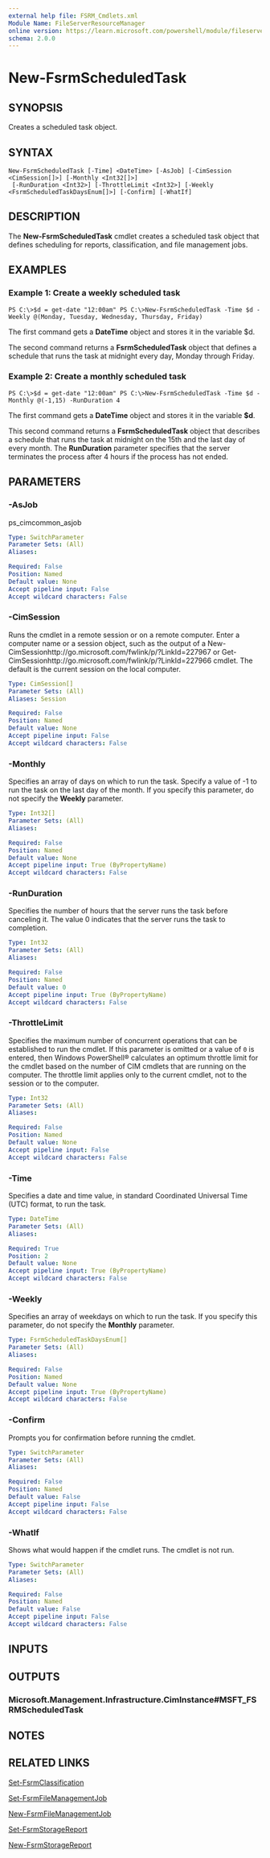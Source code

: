 ```yaml
---
external help file: FSRM_Cmdlets.xml
Module Name: FileServerResourceManager
online version: https://learn.microsoft.com/powershell/module/fileserverresourcemanager/new-fsrmscheduledtask?view=windowsserver2012-ps&wt.mc_id=ps-gethelp
schema: 2.0.0
---
```


# New-FsrmScheduledTask

## SYNOPSIS
Creates a scheduled task object.

## SYNTAX

```
New-FsrmScheduledTask [-Time] <DateTime> [-AsJob] [-CimSession <CimSession[]>] [-Monthly <Int32[]>]
 [-RunDuration <Int32>] [-ThrottleLimit <Int32>] [-Weekly <FsrmScheduledTaskDaysEnum[]>] [-Confirm] [-WhatIf]
```

## DESCRIPTION
The **New-FsrmScheduledTask** cmdlet creates a scheduled task object that defines scheduling for reports, classification, and file management jobs.

## EXAMPLES

### Example 1: Create a weekly scheduled task
```
PS C:\>$d = get-date "12:00am" PS C:\>New-FsrmScheduledTask -Time $d -Weekly @(Monday, Tuesday, Wednesday, Thursday, Friday)
```

The first command gets a **DateTime** object and stores it in the variable $d.

The second command returns a **FsrmScheduledTask** object that defines a schedule that runs the task at midnight every day, Monday through Friday.

### Example 2: Create a monthly scheduled task
```
PS C:\>$d = get-date "12:00am" PS C:\>New-FsrmScheduledTask -Time $d -Monthly @(-1,15) -RunDuration 4
```

The first command gets a **DateTime** object and stores it in the variable **$d**.

This second command returns a **FsrmScheduledTask** object that describes a schedule that runs the task at midnight on the 15th and the last day of every month.
The **RunDuration** parameter specifies that the server terminates the process after 4 hours if the process has not ended.

## PARAMETERS

### -AsJob
ps_cimcommon_asjob

```yaml
Type: SwitchParameter
Parameter Sets: (All)
Aliases: 

Required: False
Position: Named
Default value: None
Accept pipeline input: False
Accept wildcard characters: False
```

### -CimSession
Runs the cmdlet in a remote session or on a remote computer.
Enter a computer name or a session object, such as the output of a New-CimSessionhttp://go.microsoft.com/fwlink/p/?LinkId=227967 or Get-CimSessionhttp://go.microsoft.com/fwlink/p/?LinkId=227966 cmdlet.
The default is the current session on the local computer.

```yaml
Type: CimSession[]
Parameter Sets: (All)
Aliases: Session

Required: False
Position: Named
Default value: None
Accept pipeline input: False
Accept wildcard characters: False
```

### -Monthly
Specifies an array of days on which to run the task.
Specify a value of -1 to run the task on the last day of the month.
If you specify this parameter, do not specify the **Weekly** parameter.

```yaml
Type: Int32[]
Parameter Sets: (All)
Aliases: 

Required: False
Position: Named
Default value: None
Accept pipeline input: True (ByPropertyName)
Accept wildcard characters: False
```

### -RunDuration
Specifies the number of hours that the server runs the task before canceling it.
The value 0 indicates that the server runs the task to completion.

```yaml
Type: Int32
Parameter Sets: (All)
Aliases: 

Required: False
Position: Named
Default value: 0
Accept pipeline input: True (ByPropertyName)
Accept wildcard characters: False
```

### -ThrottleLimit
Specifies the maximum number of concurrent operations that can be established to run the cmdlet.
If this parameter is omitted or a value of `0` is entered, then Windows PowerShell® calculates an optimum throttle limit for the cmdlet based on the number of CIM cmdlets that are running on the computer.
The throttle limit applies only to the current cmdlet, not to the session or to the computer.

```yaml
Type: Int32
Parameter Sets: (All)
Aliases: 

Required: False
Position: Named
Default value: None
Accept pipeline input: False
Accept wildcard characters: False
```

### -Time
Specifies a date and time value, in standard Coordinated Universal Time (UTC) format, to run the task.

```yaml
Type: DateTime
Parameter Sets: (All)
Aliases: 

Required: True
Position: 2
Default value: None
Accept pipeline input: True (ByPropertyName)
Accept wildcard characters: False
```

### -Weekly
Specifies an array of weekdays on which to run the task. 
If you specify this parameter, do not specify the **Monthly** parameter.

```yaml
Type: FsrmScheduledTaskDaysEnum[]
Parameter Sets: (All)
Aliases: 

Required: False
Position: Named
Default value: None
Accept pipeline input: True (ByPropertyName)
Accept wildcard characters: False
```

### -Confirm
Prompts you for confirmation before running the cmdlet.

```yaml
Type: SwitchParameter
Parameter Sets: (All)
Aliases: 

Required: False
Position: Named
Default value: False
Accept pipeline input: False
Accept wildcard characters: False
```

### -WhatIf
Shows what would happen if the cmdlet runs.
The cmdlet is not run.

```yaml
Type: SwitchParameter
Parameter Sets: (All)
Aliases: 

Required: False
Position: Named
Default value: False
Accept pipeline input: False
Accept wildcard characters: False
```

## INPUTS

## OUTPUTS

### Microsoft.Management.Infrastructure.CimInstance#MSFT_FSRMScheduledTask

## NOTES

## RELATED LINKS

[Set-FsrmClassification](./Set-FsrmClassification.md)

[Set-FsrmFileManagementJob](./Set-FsrmFileManagementJob.md)

[New-FsrmFileManagementJob](./New-FsrmFileManagementJob.md)

[Set-FsrmStorageReport](./Set-FsrmStorageReport.md)

[New-FsrmStorageReport](./New-FsrmStorageReport.md)

